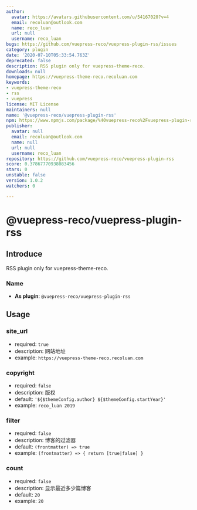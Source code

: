 ```yaml
---
author:
  avatar: https://avatars.githubusercontent.com/u/54167020?v=4
  email: recoluan@outlook.com
  name: reco_luan
  url: null
  username: reco_luan
bugs: https://github.com/vuepress-reco/vuepress-plugin-rss/issues
category: plugin
date: '2020-07-10T05:33:54.763Z'
deprecated: false
description: RSS plugin only for vuepress-theme-reco.
downloads: null
homepage: https://vuepress-theme-reco.recoluan.com
keywords:
- vuepress-theme-reco
- rss
- vuepress
license: MIT License
maintainers: null
name: '@vuepress-reco/vuepress-plugin-rss'
npm: https://www.npmjs.com/package/%40vuepress-reco%2Fvuepress-plugin-rss
publisher:
  avatar: null
  email: recoluan@outlook.com
  name: null
  url: null
  username: reco_luan
repository: https://github.com/vuepress-reco/vuepress-plugin-rss
score: 0.37867770938083456
stars: 0
unstable: false
version: 1.0.2
watchers: 0

---
```


# @vuepress-reco/vuepress-plugin-rss

## Introduce

RSS plugin only for vuepress-theme-reco.

### Name

- **As plugin**: `@vuepress-reco/vuepress-plugin-rss`

## Usage

### site_url

- required: `true`
- description: 网站地址
- example: `https://vuepress-theme-reco.recoluan.com`

### copyright

- required: `false`
- description: 版权
- default: `'${$themeConfig.author} ${$themeConfig.startYear}'`
- example: `reco_luan 2019`

### filter

- required: `false`
- description: 博客的过滤器
- default: `(frontmatter) => true`
- example: `(frontmatter) => { return [true|false] }`

### count

- required: `false`
- description: 显示最近多少篇博客
- default: `20`
- example: `20`